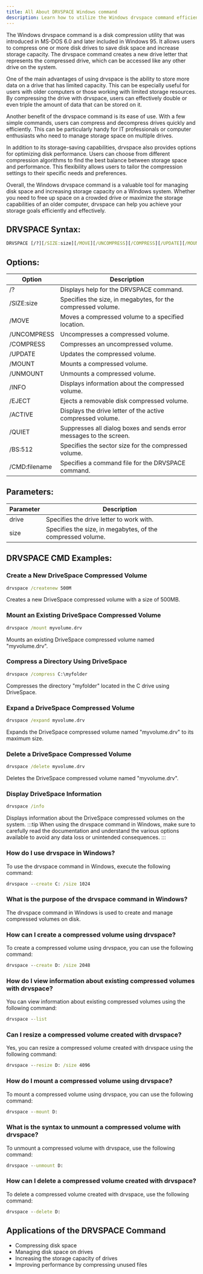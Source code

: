 ```yaml
---
title: All About DRVSPACE Windows command
description: Learn how to utilize the Windows drvspace command efficiently with our comprehensive guide. Explore its features and functionalities today.
---
```


The Windows drvspace command is a disk compression utility that was introduced in MS-DOS 6.0 and later included in Windows 95. It allows users to compress one or more disk drives to save disk space and increase storage capacity. The drvspace command creates a new drive letter that represents the compressed drive, which can be accessed like any other drive on the system.

One of the main advantages of using drvspace is the ability to store more data on a drive that has limited capacity. This can be especially useful for users with older computers or those working with limited storage resources. By compressing the drive with drvspace, users can effectively double or even triple the amount of data that can be stored on it.

Another benefit of the drvspace command is its ease of use. With a few simple commands, users can compress and decompress drives quickly and efficiently. This can be particularly handy for IT professionals or computer enthusiasts who need to manage storage space on multiple drives.

In addition to its storage-saving capabilities, drvspace also provides options for optimizing disk performance. Users can choose from different compression algorithms to find the best balance between storage space and performance. This flexibility allows users to tailor the compression settings to their specific needs and preferences.

Overall, the Windows drvspace command is a valuable tool for managing disk space and increasing storage capacity on a Windows system. Whether you need to free up space on a crowded drive or maximize the storage capabilities of an older computer, drvspace can help you achieve your storage goals efficiently and effectively.

## DRVSPACE Syntax:
```cmd
DRVSPACE [/?][/SIZE:size][/MOVE][/UNCOMPRESS][/COMPRESS][/UPDATE][/MOUNT|/UNMOUNT|/INFO|/EJECT][/ACTIVE][/QUIET][/BS:512][/CMD:filename]
```

## Options:
| Option            | Description                                               |
|-------------------|-----------------------------------------------------------|
| /?                | Displays help for the DRVSPACE command.                   |
| /SIZE:size        | Specifies the size, in megabytes, for the compressed volume. |
| /MOVE             | Moves a compressed volume to a specified location.        |
| /UNCOMPRESS       | Uncompresses a compressed volume.                        |
| /COMPRESS         | Compresses an uncompressed volume.                       |
| /UPDATE           | Updates the compressed volume.                           |
| /MOUNT            | Mounts a compressed volume.                              |
| /UNMOUNT          | Unmounts a compressed volume.                            |
| /INFO             | Displays information about the compressed volume.        |
| /EJECT            | Ejects a removable disk compressed volume.               |
| /ACTIVE           | Displays the drive letter of the active compressed volume. |
| /QUIET            | Suppresses all dialog boxes and sends error messages to the screen. |
| /BS:512           | Specifies the sector size for the compressed volume.     |
| /CMD:filename     | Specifies a command file for the DRVSPACE command.        |

## Parameters:
| Parameter         | Description                                               |
|-------------------|-----------------------------------------------------------|
| drive             | Specifies the drive letter to work with.                 |
| size              | Specifies the size, in megabytes, of the compressed volume. |
## DRVSPACE CMD Examples:
### Create a New DriveSpace Compressed Volume
```cmd
drvspace /createnew 500M
```
Creates a new DriveSpace compressed volume with a size of 500MB.
### Mount an Existing DriveSpace Compressed Volume
```cmd
drvspace /mount myvolume.drv
```
Mounts an existing DriveSpace compressed volume named "myvolume.drv".
### Compress a Directory Using DriveSpace
```cmd
drvspace /compress C:\myfolder
```
Compresses the directory "myfolder" located in the C drive using DriveSpace.
### Expand a DriveSpace Compressed Volume
```cmd
drvspace /expand myvolume.drv
```
Expands the DriveSpace compressed volume named "myvolume.drv" to its maximum size.
### Delete a DriveSpace Compressed Volume
```cmd
drvspace /delete myvolume.drv
```
Deletes the DriveSpace compressed volume named "myvolume.drv".
### Display DriveSpace Information
```cmd
drvspace /info
```
Displays information about the DriveSpace compressed volumes on the system.
:::tip
When using the drvspace command in Windows, make sure to carefully read the documentation and understand the various options available to avoid any data loss or unintended consequences.
:::

### How do I use drvspace in Windows?
To use the drvspace command in Windows, execute the following command:
```cmd
drvspace --create C: /size 1024
```

### What is the purpose of the drvspace command in Windows?
The drvspace command in Windows is used to create and manage compressed volumes on disk.

### How can I create a compressed volume using drvspace?
To create a compressed volume using drvspace, you can use the following command:
```cmd
drvspace --create D: /size 2048
```

### How do I view information about existing compressed volumes with drvspace?
You can view information about existing compressed volumes using the following command:
```cmd
drvspace --list
```

### Can I resize a compressed volume created with drvspace?
Yes, you can resize a compressed volume created with drvspace using the following command:
```cmd
drvspace --resize D: /size 4096
```

### How do I mount a compressed volume using drvspace?
To mount a compressed volume using drvspace, you can use the following command:
```cmd
drvspace --mount D:
```

### What is the syntax to unmount a compressed volume with drvspace?
To unmount a compressed volume with drvspace, use the following command:
```cmd
drvspace --unmount D:
```

### How can I delete a compressed volume created with drvspace?
To delete a compressed volume created with drvspace, use the following command:
```cmd
drvspace --delete D:
```
## Applications of the DRVSPACE Command

- Compressing disk space
- Managing disk space on drives
- Increasing the storage capacity of drives
- Improving performance by compressing unused files